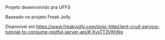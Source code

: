Projeto desenvolvido pra UFFS

Baseado no projeto Freak Jolly

Disponivel em https://www.freakyjolly.com/ionic-httpclient-crud-service-tutorial-to-consume-restful-server-api/#.XysTT3VKhNg